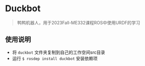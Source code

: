 # Duckbot

> 鸭鸭机器人，用于2023Fall-ME332课程ROS中使用URDF的学习



## 使用说明

- 将 `duckbot` 文件夹复制到自己的工作空间src目录
- 运行 `$ rosdep install duckbot` 安装依赖项